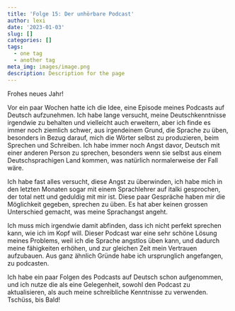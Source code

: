 ```yaml
---
title: 'Folge 15: Der unhörbare Podcast'
author: lexi
date: '2023-01-03'
slug: []
categories: []
tags:
  - one tag
  - another tag
meta_img: images/image.png
description: Description for the page
---
```


Frohes neues Jahr! 

Vor ein paar Wochen hatte ich die Idee, eine Episode meines Podcasts auf Deutsch aufzunehmen. Ich habe lange versucht, meine Deutschkenntnisse irgendwie zu behalten und vielleicht auch erweitern, aber ich finde es immer noch ziemlich schwer, aus irgendeinem Grund, die Sprache zu üben, besonders in Bezug darauf, mich die Wörter selbst zu produzieren, beim Sprechen und Schreiben. Ich habe immer noch Angst davor, Deutsch mit einer anderen Person zu sprechen, besonders wenn sie selbst aus einem Deutschsprachigen Land kommen, was natürlich normalerweise der Fall wäre.

Ich habe fast alles versucht, diese Angst zu überwinden, ich habe mich in den letzten Monaten sogar mit einem Sprachlehrer auf italki gesprochen, der total nett und geduldig mit mir ist. Diese paar Gespräche haben mir die Möglichkeit gegeben, sprechen zu üben. Es hat aber keinen grossen Unterschied gemacht, was meine Sprachangst angeht.

Ich muss mich irgendwie damit abfinden, dass ich nicht perfekt sprechen kann, wie ich im Kopf will. Dieser Podcast war eine sehr schöne Lösung meines Problems, weil ich die Sprache angstlos üben kann, und dadurch meine fähigkeiten erhöhen, und zur gleichen Zeit mein Vertrauen aufzubauen. Aus ganz ähnlich Gründe habe ich  ursprunglich angefangen, zu podcasten. 

Ich habe ein paar Folgen des Podcasts auf Deutsch schon aufgenommen, und ich nutze die  als eine Gelegenheit, sowohl den Podcast zu aktualisieren, als auch meine schreibliche Kenntnisse zu verwenden. Tschüss, bis Bald!